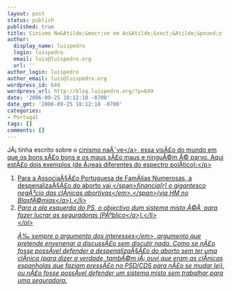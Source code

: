 ```yaml
---
layout: post
status: publish
published: true
title: Cinismo Na&Atilde;&macr;ve em Ac&Atilde;&sect;&Atilde;&pound;o
author:
  display_name: luispedro
  login: luispedro
  email: luis@luispedro.org
  url: ''
author_login: luispedro
author_email: luis@luispedro.org
wordpress_id: 649
wordpress_url: http://blog.luispedro.org/?p=649
date: '2006-09-25 18:12:18 -0700'
date_gmt: '2006-09-25 18:12:18 -0700'
categories:
- Portugal
tags: []
comments: []
---
```

<p>J&Atilde;&iexcl; tinha escrito sobre o <a href="http:&#47;&#47;blog.luispedro.org&#47;?p=633">cinismo na&Atilde;&macr;ve<&#47;a>, essa vis&Atilde;&pound;o do mundo em que os bons s&Atilde;&pound;o bons e os maus s&Atilde;&pound;o maus e ningu&Atilde;&copy;m &Atilde;&copy; parvo. Aqui est&Atilde;&pound;o dois exemplos (de &Atilde;&iexcl;reas diferentes do espectro pol&Atilde;&shy;tico):<&#47;p></p>
<ol>
<li>Para a A<span id="part0_bodyof115917292389854252">ssocia&Atilde;&sect;&Atilde;&pound;o Portuguesa de Fam&Atilde;&shy;lias Numerosas, a despenaliza&Atilde;&sect;&Atilde;&pound;o do aborto vai <&#47;span><span id="part0_bodyof115917292389854252"><em>financia[r] o gigantesco neg&Atilde;&sup3;cio das cl&Atilde;&shy;nicas abortivas<&#47;em>.<&#47;span>(via HM no <a href="http:&#47;&#47;ablasfemia.blogspot.com&#47;2006&#47;09&#47;j-c-faltava-o-pecado-do-negcio.html">Blasf&Atilde;&copy;mias<&#47;a>).<&#47;li>
<li>Para a ala esquerda do PS, o objectivo dum sistema misto &Atilde;&copy;&Acirc;&nbsp; para fazer lucrar as seguradoras (<a href="http:&#47;&#47;www.publico.clix.pt&#47;shownews.asp?id=1270490">P&Atilde;&ordm;blico<&#47;a>).<&#47;li><br />
<&#47;ol>
<p>&Atilde;&permil; sempre o argumento dos <em>interesses<&#47;em>, argumento que pretende envenenar a discuss&Atilde;&pound;o sem discutir nada. Como se n&Atilde;&pound;o fosse poss&Atilde;&shy;vel defender a despenaliza&Atilde;&sect;&Atilde;&pound;o do aborto sem ter uma cl&Atilde;&shy;nica (para dizer a verdade, tamb&Atilde;&copy;m j&Atilde;&iexcl; ouvi que eram as cl&Atilde;&shy;nicas espanholas que faziam press&Atilde;&pound;o no PSD&#47;CDS para n&Atilde;&pound;o se mudar lei), ou n&Atilde;&pound;o fosse poss&Atilde;&shy;vel defender um sistema misto sem trabalhar para uma seguradora.</p>
